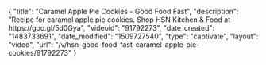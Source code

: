 {
    "title": "Caramel Apple Pie Cookies - Good Food Fast",
    "description": "Recipe for caramel apple pie cookies. Shop HSN Kitchen & Food at https:\/\/goo.gl\/5d0Gya",
    "videoid": "91792273",
    "date_created": "1483733691",
    "date_modified": "1509727540",
    "type": "captivate",
    "layout": "video",
    "url": "\/v\/hsn-good-food-fast-caramel-apple-pie-cookies\/91792273"
}